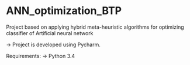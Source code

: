 # ANN_optimization_BTP
Project based on applying hybrid meta-heuristic algorithms for optimizing classifier of Artificial neural network

-> Project is developed using Pycharm.
 
Requirements:
-> Python 3.4